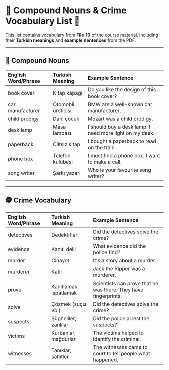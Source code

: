 # 🧩 Compound Nouns & Crime Vocabulary List 🔎

This list contains vocabulary from **File 10** of the course material, including their **Turkish meanings** and **example sentences** from the PDF.

---

## 🧱 Compound Nouns

| **English Word/Phrase** | **Turkish Meaning** | **Example Sentence** |
| :---------------------- | :---------------------- | :------------------------------------------------------------------ |
| book cover              | Kitap kapağı            | Do you like the design of this book cover?                          |
| car manufacturer        | Otomobil üreticisi      | BMW are a well-known car manufacturer.                              |
| child prodigy           | Dahi çocuk              | Mozart was a child prodigy.                                         |
| desk lamp               | Masa lambası            | I should buy a desk lamp. I need more light on my desk.           |
| paperback               | Ciltsiz kitap           | I bought a paperback to read on the train.                        |
| phone box               | Telefon kulübesi        | I must find a phone box. I want to make a call.                   |
| song writer             | Şarkı yazarı            | Who is your favourite song writer?                                  |

---

## 🕵️ Crime Vocabulary

| **English Word/Phrase** | **Turkish Meaning** | **Example Sentence** |
| :---------------------- | :---------------------- | :------------------------------------------------------------------ |
| detectives              | Dedektifler             | Did the detectives solve the crime?                                 |
| evidence                | Kanıt, delil            | What evidence did the police find?                                  |
| murder                  | Cinayet                 | It's a story about a murder.                                      |
| murderer                | Katil                   | Jack the Ripper was a murderer.                                     |
| prove                   | Kanıtlamak, ispatlamak  | Scientists can prove that he was there. They have fingerprints. |
| solve                   | Çözmek (suçu vb.)       | Did the detectives solve the crime?                                 |
| suspects                | Şüpheliler, zanlılar    | Did the police arrest the suspects?                                 |
| victims                 | Kurbanlar, mağdurlar     | The victims helped to identify the criminal.                      |
| witnesses               | Tanıklar, şahitler        | The witnesses came to court to tell people what happened.           |
